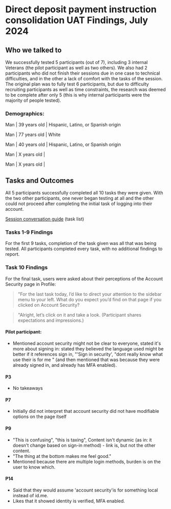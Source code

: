 # Direct deposit payment instruction consolidation UAT Findings, July 2024

## Who we talked to
We successfully tested 5 participants (out of 7), including 3 internal Veterans (the pilot participant as well as two others). We also had 2 participants who did not finish their sessions due in one case to technical difficulties, and in the other a lack of comfort with the tasks of the session. The original plan was to fully test 6 participants, but due to difficulty recruiting participants as well as time constraints, the research was deemed to be complete after only 5 (this is why internal participants were the majority of people tested).

### Demographics:

Man | 39 years old | Hispanic, Latino, or Spanish origin

Man | 77 years old | White

Man | 40 years old | Hispanic, Latino, or Spanish origin

Man | X years old | 

Man | X years old |

## Tasks and Outcomes

All 5 participants successfully completed all 10 tasks they were given. With the two other participants, one never began testing at all and the other could not proceed after completing the initial task of logging into their account. 

[Session conversation guide](https://github.com/department-of-veterans-affairs/va.gov-team/blob/master/products/identity-personalization/profile/Research/2024-04-direct-deposit-ch33-UAT/conversation-guide.md) (task list)

### Tasks 1-9 Findings

For the first 9 tasks, completion of the task given was all that was being tested. All participants completed every task, with no additional findings to report. 

### Task 10 Findings

For the final task, users were asked about their perceptions of the Account Security page in Profile:

> "For the last task today, I’d like to direct your attention to the sidebar menu to your left. What do you expect you’d find on that page if you clicked on Account Security?

> "Alright, let’s click on it and take a look. (Participant shares expectations and impressions.)

#### Pilot participant:

- Mentioned account security might not be clear to everyone, stated it's more about signing in: stated they believed the language used might be better if it references sign in, "'Sign in security', "dont really know what use their is for me " (and then mentioned that was because they were already signed in, and already has MFA enabled).

#### P3

- No takeaways

#### P7

- Initially did not interpret that account security did not have modifiable options on the page itself

#### P9

- "This is confusing", "this is taxing", Content isn't dynamic (as in: it doesn't change based on sign-in method) - link is, but not the other content.
- "The thing at the bottom makes me feel good."
- Mentioned because there are multiple login methods, burden is on the user to know which.

#### P14

- Said that they would assume 'account security'is for something local instead of id.me.
- Likes that it showed identity is verified, MFA enabled.
